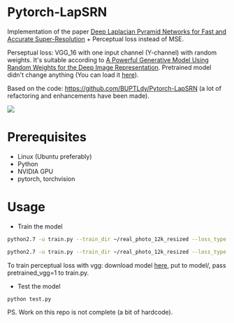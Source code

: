 # Pytorch-LapSRN
Implementation of the paper [Deep Laplacian Pyramid Networks for Fast and Accurate Super-Resolution](http://vllab1.ucmerced.edu/~wlai24/LapSRN/papers/cvpr17_LapSRN.pdf)
\+ Perceptual loss instead of MSE.

Perseptual loss: VGG_16 with one input channel (Y-channel) with random weights. It's suitable according to [A Powerful Generative Model Using Random Weights
for the Deep Image Representation](https://papers.nips.cc/paper/6568-a-powerful-generative-model-using-random-weights-for-the-deep-image-representation.pdf). Pretrained model didn't change anything (You can load it [here](https://cloud.mail.ru/public/Gn1R/n7yiRV3hR)).

Based on the code: https://github.com/BUPTLdy/Pytorch-LapSRN (a lot of refactoring and enhancements have been made).

![](http://vllab1.ucmerced.edu/~wlai24/LapSRN/images/network.jpg)

# Prerequisites

- Linux (Ubuntu preferably)
- Python
- NVIDIA GPU
- pytorch, torchvision

# Usage

- Train the model
```sh
python2.7 -u train.py --train_dir ~/real_photo_12k_resized --loss_type mse --lr 1e-5 --batchSize 32
```
```sh
python2.7 -u train.py --train_dir ~/real_photo_12k_resized --loss_type pl --lr 1e-2 --batchSize 20
```

To train perceptual loss with vgg: download model [here](https://cloud.mail.ru/public/Gn1R/n7yiRV3hR), put to model/, pass pretrained_vgg=1 to train.py.

- Test the model

```sh
python test.py
```

PS. Work on this repo is not complete (a bit of hardcode).